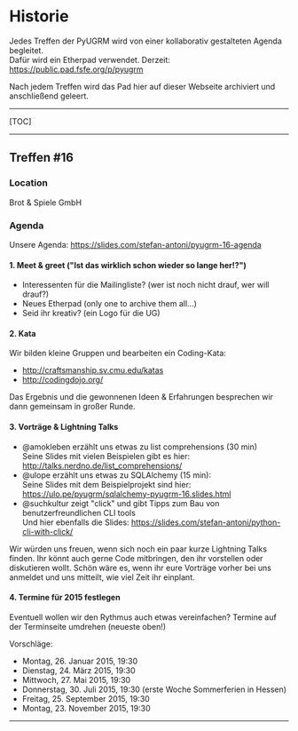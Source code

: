 <!-- 
.. title: Archiv der Python UserGroup Rhein-Main
.. hidetitle: True
.. slug: archiv-der-python-user-group-rhein-main
.. date: 2014/11/17 23:45:33
.. tags: 
.. link: 
.. description: Auf dieser Seite finden sich die kollaborativ erstellten Etherpads der PyUGRM-Treffen
.. type: text
-->

# Historie

Jedes Treffen der PyUGRM wird von einer kollaborativ gestalteten Agenda begleitet.  
Dafür wird ein Etherpad verwendet. Derzeit: <https://public.pad.fsfe.org/p/pyugrm>  

Nach jedem Treffen wird das Pad hier auf dieser Webseite archiviert und anschließend geleert.  

---

[TOC]

---

## Treffen #16

### Location

Brot & Spiele GmbH

### Agenda

Unsere Agenda: <https://slides.com/stefan-antoni/pyugrm-16-agenda>

#### 1. Meet & greet ("Ist das wirklich schon wieder so lange her!?")

* Interessenten für die Mailingliste? (wer ist noch nicht drauf, wer will drauf?)
* Neues Etherpad (only one to archive them all...)
* Seid ihr kreativ? (ein Logo für die UG)

#### 2. Kata

Wir bilden kleine Gruppen und bearbeiten ein Coding-Kata:

* http://craftsmanship.sv.cmu.edu/katas
* http://codingdojo.org/

Das Ergebnis und die gewonnenen Ideen & Erfahrungen besprechen wir dann gemeinsam in großer Runde.

#### 3. Vorträge & Lightning Talks

* @amokleben erzählt uns etwas zu list comprehensions (30 min)  
Seine Slides mit vielen Beispielen gibt es hier: <http://talks.nerdno.de/list_comprehensions/>
* @ulope erzählt uns etwas zu SQLAlchemy (15 min):  
Seine Slides mit dem Beispielprojekt sind hier: <https://ulo.pe/pyugrm/sqlalchemy-pyugrm-16.slides.html>
* @suchkultur zeigt "click" und gibt Tipps zum Bau von benutzerfreundlichen CLI tools  
Und hier ebenfalls die Slides: <https://slides.com/stefan-antoni/python-cli-with-click/>

Wir würden uns freuen, wenn sich noch ein paar kurze Lightning Talks finden. Ihr könnt auch gerne Code mitbringen,
den ihr vorstellen oder diskutieren wollt. Schön wäre es, wenn ihr eure Vorträge vorher bei uns anmeldet und uns
mitteilt, wie viel Zeit ihr einplant.

#### 4. Termine für 2015 festlegen

Eventuell wollen wir den Rythmus auch etwas vereinfachen?
Termine auf der Terminseite umdrehen (neueste oben!)

Vorschläge:

* Montag, 26. Januar 2015, 19:30
* Dienstag, 24. März 2015, 19:30
* Mittwoch, 27. Mai 2015, 19:30
* Donnerstag, 30. Juli 2015, 19:30 (erste Woche Sommerferien in Hessen)
* Freitag, 25. September 2015, 19:30
* Montag, 23. November 2015, 19:30

---

[meetupcalendar]: http://www.meetup.com/Python-User-Group-Rhein-Main/events/
